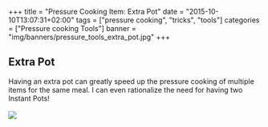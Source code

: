 +++
title = "Pressure Cooking Item: Extra Pot"
date = "2015-10-10T13:07:31+02:00"
tags = ["pressure cooking", "tricks", "tools"]
categories = ["Pressure cooking Tools"]
banner = "img/banners/pressure_tools_extra_pot.jpg"
+++

## Extra Pot

Having an extra pot can greatly speed up the pressure cooking of multiple items for the same meal. I can even rationalize the need for having two Instant Pots!  
<br>
![](/cook/img/banners/pressure_tools_extra_pot.jpg)
